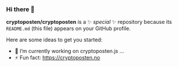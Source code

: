 ### Hi there 👋


**cryptoposten/cryptoposten** is a ✨ _special_ ✨ repository because its `README.md` (this file) appears on your GitHub profile.

Here are some ideas to get you started:

- 🔭 I’m currently working on cryptoposten.js ...
- ⚡ Fun fact: https://cryptoposten.no

